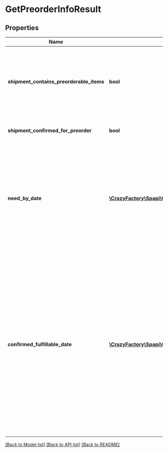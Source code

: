 # GetPreorderInfoResult

## Properties
Name | Type | Description | Notes
------------ | ------------- | ------------- | -------------
**shipment_contains_preorderable_items** | **bool** | Indicates whether the shipment contains items that have been enabled for pre-order. For more information about enabling items for pre-order, see the Seller Central Help. | [optional] 
**shipment_confirmed_for_preorder** | **bool** | Indicates whether this shipment has been confirmed for pre-order. | [optional] 
**need_by_date** | [**\CrazyFactory\Spapi\Client\Model\DateStringType**](DateStringType.md) | Date that the shipment would need to arrive at an Amazon fulfillment center to avoid delivery promise breaks for pre-ordered items if this shipment is later confirmed for pre-order. In YYYY-MM-DD format. See also the confirmPreorder operation. | [optional] 
**confirmed_fulfillable_date** | [**\CrazyFactory\Spapi\Client\Model\DateStringType**](DateStringType.md) | Date in YYYY-MM-DD format that determines which pre-order items in the shipment are eligible for pre-order. If this shipment is confirmed for pre-order with a subsequent call to the confirmPreorder operation, the pre-order Buy Box will appear for any pre-order items in the shipment with a release date on or after this date. Call the getShipmentItems operation to get the release dates for the pre-order items in this shipment. | [optional] 

[[Back to Model list]](../README.md#documentation-for-models) [[Back to API list]](../README.md#documentation-for-api-endpoints) [[Back to README]](../README.md)


